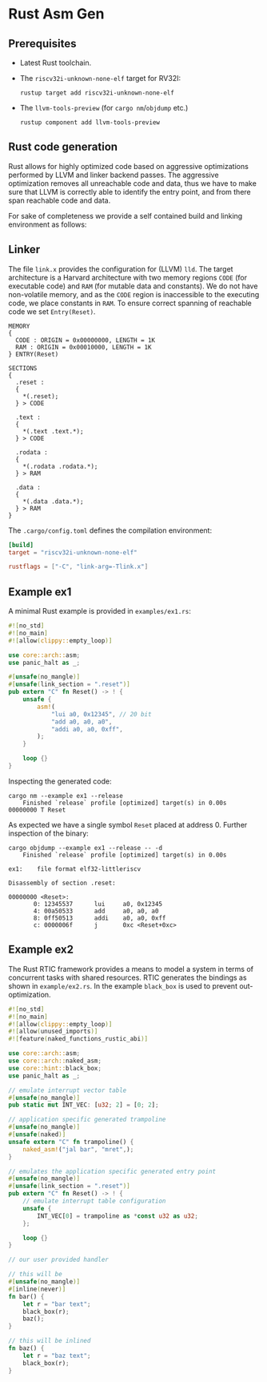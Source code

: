 # Rust Asm Gen

## Prerequisites

- Latest Rust toolchain.
- The `riscv32i-unknown-none-elf` target for RV32I:

  ```shell
  rustup target add riscv32i-unknown-none-elf
  ```

- The `llvm-tools-preview` (for `cargo nm`/`objdump` etc.)

  ```shell
  rustup component add llvm-tools-preview
  ```

## Rust code generation

Rust allows for highly optimized code based on aggressive optimizations performed by LLVM and linker backend passes. The aggressive optimization removes all unreachable code and data, thus we have to make sure that LLVM is correctly able to identify the entry point, and from there span reachable code and data.

For sake of completeness we provide a self contained build and linking environment as follows:

## Linker

The file `link.x` provides the configuration for (LLVM) `lld`. The target architecture is a Harvard architecture with two memory regions `CODE` (for executable code) and `RAM` (for mutable data and constants). We do not have non-volatile memory, and as the `CODE` region is inaccessible to the executing code, we place constants in `RAM`. To ensure correct spanning of reachable code we set `Entry(Reset)`.

``` text
MEMORY
{
  CODE : ORIGIN = 0x00000000, LENGTH = 1K
  RAM : ORIGIN = 0x00010000, LENGTH = 1K
} ENTRY(Reset) 

SECTIONS
{
  .reset :
  {
    *(.reset);
  } > CODE

  .text :
  {
    *(.text .text.*);
  } > CODE

  .rodata :
  {
    *(.rodata .rodata.*);
  } > RAM

  .data :
  {
    *(.data .data.*);
  } > RAM
}

```

The `.cargo/config.toml` defines the compilation environment:

``` toml
[build]
target = "riscv32i-unknown-none-elf"

rustflags = ["-C", "link-arg=-Tlink.x"]
```

## Example ex1

A minimal Rust example is provided in `examples/ex1.rs`:

``` rust
#![no_std]
#![no_main]
#![allow(clippy::empty_loop)]

use core::arch::asm;
use panic_halt as _;

#[unsafe(no_mangle)]
#[unsafe(link_section = ".reset")]
pub extern "C" fn Reset() -> ! {
    unsafe {
        asm!(
            "lui a0, 0x12345", // 20 bit
            "add a0, a0, a0",
            "addi a0, a0, 0xff",
        );
    }

    loop {}
}
```

Inspecting the generated code:

``` shell
cargo nm --example ex1 --release
    Finished `release` profile [optimized] target(s) in 0.00s
00000000 T Reset
```

As expected we have a single symbol `Reset` placed at address 0. Further inspection of the binary:

``` shell
cargo objdump --example ex1 --release -- -d
    Finished `release` profile [optimized] target(s) in 0.00s

ex1:    file format elf32-littleriscv

Disassembly of section .reset:

00000000 <Reset>:
       0: 12345537      lui     a0, 0x12345
       4: 00a50533      add     a0, a0, a0
       8: 0ff50513      addi    a0, a0, 0xff
       c: 0000006f      j       0xc <Reset+0xc>
```

## Example ex2

The Rust RTIC framework provides a means to model a system in terms of concurrent tasks with shared resources. RTIC generates the bindings as shown in `example/ex2.rs`. In the example `black_box` is used to prevent out-optimization.

```rust
#![no_std]
#![no_main]
#![allow(clippy::empty_loop)]
#![allow(unused_imports)]
#![feature(naked_functions_rustic_abi)]

use core::arch::asm;
use core::arch::naked_asm;
use core::hint::black_box;
use panic_halt as _;

// emulate interrupt vector table
#[unsafe(no_mangle)]
pub static mut INT_VEC: [u32; 2] = [0; 2];

// application specific generated trampoline
#[unsafe(no_mangle)]
#[unsafe(naked)]
unsafe extern "C" fn trampoline() {
    naked_asm!("jal bar", "mret",);
}

// emulates the application specific generated entry point
#[unsafe(no_mangle)]
#[unsafe(link_section = ".reset")]
pub extern "C" fn Reset() -> ! {
    // emulate interrupt table configuration
    unsafe {
        INT_VEC[0] = trampoline as *const u32 as u32;
    };

    loop {}
}

// our user provided handler

// this will be
#[unsafe(no_mangle)]
#[inline(never)]
fn bar() {
    let r = "bar text";
    black_box(r);
    baz();
}

// this will be inlined
fn baz() {
    let r = "baz text";
    black_box(r);
}
```
